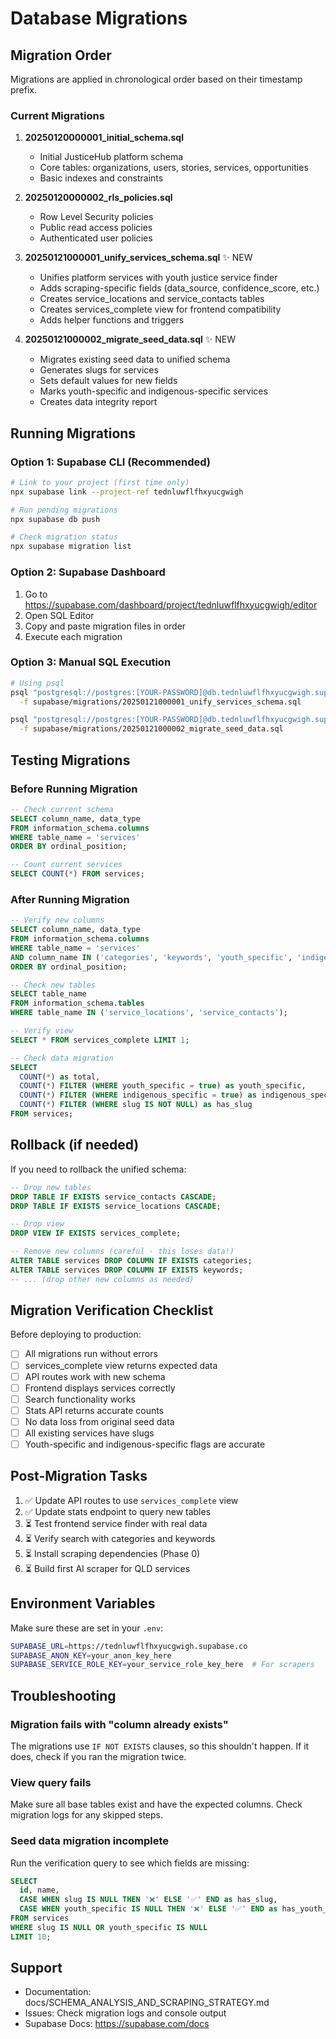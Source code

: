 # Database Migrations

## Migration Order

Migrations are applied in chronological order based on their timestamp prefix.

### Current Migrations

1. **20250120000001_initial_schema.sql**
   - Initial JusticeHub platform schema
   - Core tables: organizations, users, stories, services, opportunities
   - Basic indexes and constraints

2. **20250120000002_rls_policies.sql**
   - Row Level Security policies
   - Public read access policies
   - Authenticated user policies

3. **20250121000001_unify_services_schema.sql** ✨ NEW
   - Unifies platform services with youth justice service finder
   - Adds scraping-specific fields (data_source, confidence_score, etc.)
   - Creates service_locations and service_contacts tables
   - Creates services_complete view for frontend compatibility
   - Adds helper functions and triggers

4. **20250121000002_migrate_seed_data.sql** ✨ NEW
   - Migrates existing seed data to unified schema
   - Generates slugs for services
   - Sets default values for new fields
   - Marks youth-specific and indigenous-specific services
   - Creates data integrity report

## Running Migrations

### Option 1: Supabase CLI (Recommended)
```bash
# Link to your project (first time only)
npx supabase link --project-ref tednluwflfhxyucgwigh

# Run pending migrations
npx supabase db push

# Check migration status
npx supabase migration list
```

### Option 2: Supabase Dashboard
1. Go to https://supabase.com/dashboard/project/tednluwflfhxyucgwigh/editor
2. Open SQL Editor
3. Copy and paste migration files in order
4. Execute each migration

### Option 3: Manual SQL Execution
```bash
# Using psql
psql "postgresql://postgres:[YOUR-PASSWORD]@db.tednluwflfhxyucgwigh.supabase.co:5432/postgres" \
  -f supabase/migrations/20250121000001_unify_services_schema.sql

psql "postgresql://postgres:[YOUR-PASSWORD]@db.tednluwflfhxyucgwigh.supabase.co:5432/postgres" \
  -f supabase/migrations/20250121000002_migrate_seed_data.sql
```

## Testing Migrations

### Before Running Migration
```sql
-- Check current schema
SELECT column_name, data_type
FROM information_schema.columns
WHERE table_name = 'services'
ORDER BY ordinal_position;

-- Count current services
SELECT COUNT(*) FROM services;
```

### After Running Migration
```sql
-- Verify new columns
SELECT column_name, data_type
FROM information_schema.columns
WHERE table_name = 'services'
AND column_name IN ('categories', 'keywords', 'youth_specific', 'indigenous_specific', 'scrape_confidence_score')
ORDER BY ordinal_position;

-- Check new tables
SELECT table_name
FROM information_schema.tables
WHERE table_name IN ('service_locations', 'service_contacts');

-- Verify view
SELECT * FROM services_complete LIMIT 1;

-- Check data migration
SELECT
  COUNT(*) as total,
  COUNT(*) FILTER (WHERE youth_specific = true) as youth_specific,
  COUNT(*) FILTER (WHERE indigenous_specific = true) as indigenous_specific,
  COUNT(*) FILTER (WHERE slug IS NOT NULL) as has_slug
FROM services;
```

## Rollback (if needed)

If you need to rollback the unified schema:

```sql
-- Drop new tables
DROP TABLE IF EXISTS service_contacts CASCADE;
DROP TABLE IF EXISTS service_locations CASCADE;

-- Drop view
DROP VIEW IF EXISTS services_complete;

-- Remove new columns (careful - this loses data!)
ALTER TABLE services DROP COLUMN IF EXISTS categories;
ALTER TABLE services DROP COLUMN IF EXISTS keywords;
-- ... (drop other new columns as needed)
```

## Migration Verification Checklist

Before deploying to production:

- [ ] All migrations run without errors
- [ ] services_complete view returns expected data
- [ ] API routes work with new schema
- [ ] Frontend displays services correctly
- [ ] Search functionality works
- [ ] Stats API returns accurate counts
- [ ] No data loss from original seed data
- [ ] All existing services have slugs
- [ ] Youth-specific and indigenous-specific flags are accurate

## Post-Migration Tasks

1. ✅ Update API routes to use `services_complete` view
2. ✅ Update stats endpoint to query new tables
3. ⏳ Test frontend service finder with real data
4. ⏳ Verify search with categories and keywords
5. ⏳ Install scraping dependencies (Phase 0)
6. ⏳ Build first AI scraper for QLD services

## Environment Variables

Make sure these are set in your `.env`:

```bash
SUPABASE_URL=https://tednluwflfhxyucgwigh.supabase.co
SUPABASE_ANON_KEY=your_anon_key_here
SUPABASE_SERVICE_ROLE_KEY=your_service_role_key_here  # For scrapers
```

## Troubleshooting

### Migration fails with "column already exists"
The migrations use `IF NOT EXISTS` clauses, so this shouldn't happen. If it does, check if you ran the migration twice.

### View query fails
Make sure all base tables exist and have the expected columns. Check migration logs for any skipped steps.

### Seed data migration incomplete
Run the verification query to see which fields are missing:
```sql
SELECT
  id, name,
  CASE WHEN slug IS NULL THEN '❌' ELSE '✅' END as has_slug,
  CASE WHEN youth_specific IS NULL THEN '❌' ELSE '✅' END as has_youth_flag
FROM services
WHERE slug IS NULL OR youth_specific IS NULL
LIMIT 10;
```

## Support

- Documentation: docs/SCHEMA_ANALYSIS_AND_SCRAPING_STRATEGY.md
- Issues: Check migration logs and console output
- Supabase Docs: https://supabase.com/docs
